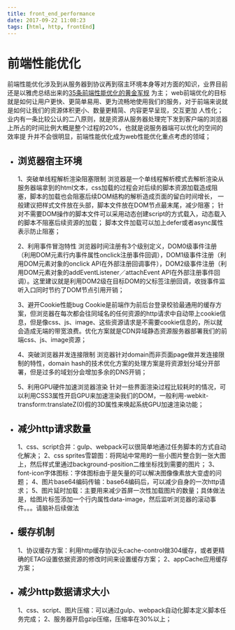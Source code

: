 ```yaml
---
title: front_end_performance
date: 2017-09-22 11:08:23
tags: [html, http, frontEnd]
---
```


# 前端性能优化

  前端性能优化涉及到从服务器到协议再到宿主环境本身等对方面的知识，业界目前还是以雅虎总结出来的[35条前端性能优化的黄金军规](http://www.cnblogs.com/siqi/p/3655436.html)
为主；
  web前端优化的目标就是如何让用户更快、更简单易用、更为流畅地使用我们的服务，对于前端来说就是如何让我们的资源体积更小、数量更精简、内容更早呈现，交互更加
人性化；业内有一条比较公认的二八原则，就是资源从服务器处理完下发到客户端的浏览器上所占的时间比例大概是整个过程的20%，也就是说服务器端可以优化的空间的效率提
升并不会很明显，前端性能优化成为web性能优化重点考虑的领域；

<!--more-->

* ## 浏览器宿主环境

  1、突破单线程解析渲染阻塞限制
    浏览器是一个单线程解析模式去解析渲染从服务器端拿到的html文本，css加载的过程会对后续的脚本资源加载造成阻塞，脚本的加载也会阻塞后续DOM结构的解析造成页面的留白时间增长，
一般建议把样式文件放在头部，脚本文件放在DOM节点最末尾，减少阻塞；
    针对不需要DOM操作的脚本文件可以采用动态创建script的方式载入，动态载入的脚本不阻塞后续资源的加载；
    脚本文件加载可以加上defer或者async属性表示防止阻塞；

  2、利用事件冒泡特性
    浏览器时间注册有3个级别定义，DOM0级事件注册（利用DOM元素行内事件属性onclick注册事件回调），DOM1级事件注册（利用DOM元素对象的onclick API在外部注册回调事件），DOM2级事件注册（利用DOM元素对象的addEventListener／attachEvent API在外部注册事件回调）。这里建议就是利用DOM2级在目标DOM的父标签注册回调，收拢事件监听入口同时节约了DOM节点引用开销；
  
  3、避开Cookie性能bug
    Cookie是前端作为前后台登录校验最通用的缓存方案，但浏览器在每次都会往同域名的任何资源的http请求中自动带上cookie信息，但是像css、js、image、这些资源请求是不需要cookie信息的，所以就会造成无端的带宽浪费。优化方案就是CDN异域静态资源服务器部署我们的前端css、js、image资源；

  4、突破浏览器并发连接限制
    浏览器针对domain而非页面page做并发连接限制的特性，domain hash的技术优化方案的处理方案是将资源划分域分开部署，但是过多的域划分会增加多余的DNS开销；
    
  5、利用GPU硬件加速浏览器渲染
     针对一些界面渲染过程比较耗时的情况，可以利用CSS3属性开启GPU来加速渲染我们的DOM，一般利用-webkit-transform:translateZ(0)假的3D属性来唤起系统GPU加速渲染功能；
     
* ## 减少http请求数量
 
  1、css、script合并：gulp、webpack可以很简单地通过任务脚本的方式自动化解决；
  2、css sprites雪碧图：将网站中常用的一些小图片整合到一张大图上，然后样式里通过background-position二维坐标找到需要的图片；
  3、font-icon字体图标：字体图标由于是矢量的可以解决图像像素放大变虚的问题；
  4、图片base64编码传输：base64编码后，可以减少自身的一次http请求；
  5、图片延时加载：主要用来减少首屏一次性加载图片的数量；具体做法是，给图片标签添加一个行内属性data-image，然后监听浏览器的滚动事件。。。请脑补后续做法

* ## 缓存机制

   1、协议缓存方案：利用http缓存协议头cache-control做304缓存，或者更精确的ETAG设置依据资源的修改时间来设置缓存方案；
   2、appCache应用缓存方案；
   
* ## 减少http数据请求大小

   1、css、script、图片压缩：可以通过gulp、webpack自动化脚本定义脚本任务完成；
   2、服务器开启gzip压缩，压缩率在30%以上；